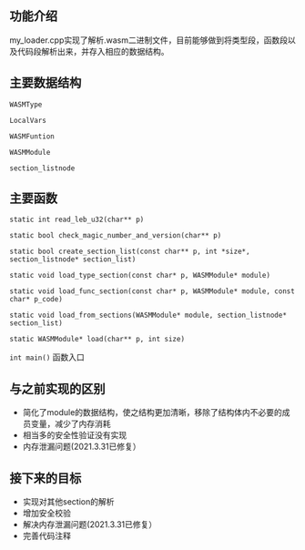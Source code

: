 ## 功能介绍

my_loader.cpp实现了解析.wasm二进制文件，目前能够做到将类型段，函数段以及代码段解析出来，并存入相应的数据结构。

## 主要数据结构

`WASMType`

`LocalVars`

`WASMFuntion`

`WASMModule`

`section_listnode `

## 主要函数

`static int read_leb_u32(char** p)`

`static bool check_magic_number_and_version(char** p)`

` static bool create_section_list(const char** p, int *size*, section_listnode* section_list) `

`static void load_type_section(const char* p, WASMModule* module)`

` static void load_func_section(const char* p, WASMModule* module, const char* p_code) `

` static void load_from_sections(WASMModule* module, section_listnode* section_list) `

`static WASMModule* load(char** p, int size)`

`int main()`    函数入口

## 与之前实现的区别

+ 简化了module的数据结构，使之结构更加清晰，移除了结构体内不必要的成员变量，减少了内存消耗
+ 相当多的安全性验证没有实现
+ 内存泄漏问题(2021.3.31已修复）

## 接下来的目标

+ 实现对其他section的解析
+ 增加安全校验
+ 解决内存泄漏问题(2021.3.31已修复）
+ 完善代码注释
